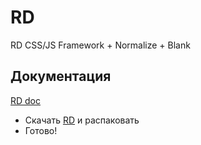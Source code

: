 RD
=====

RD CSS/JS Framework + Normalize + Blank

Документация
----
[RD doc]

 - Скачать [RD] и распаковать
 - Готово!

[RD doc]:http://rdmitriev.ru/githab/RD
[RD]:https://github.com/RDmitriev/Putto/archive/master.zip